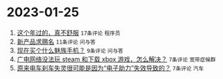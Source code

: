 # 2023-01-25

1. [这个年过的，真不舒服](https://www.v2ex.com/t/910529) `17条评论` `程序员`
1. [新产品求赐名](https://www.v2ex.com/t/910532) `11条评论` `问与答`
1. [现在买个什么魅族手机？](https://www.v2ex.com/t/910528) `9条评论` `问与答`
1. [广电网络没法玩 steam 和下载 xbox 游戏，怎么解决？](https://www.v2ex.com/t/910531) `7条评论` `宽带症候群`
1. [原来电车刹车失灵很可能是因为“电子助力”失效导致的？](https://www.v2ex.com/t/910530) `7条评论` `汽车`
